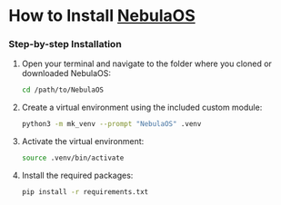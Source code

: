 # How to Install [NebulaOS](https://github.com/ProPythonCoderAya/NebulaOS)

### Step-by-step Installation

1. Open your terminal and navigate to the folder where you cloned or downloaded NebulaOS:
   ```bash
   cd /path/to/NebulaOS
   ```

2. Create a virtual environment using the included custom module:
   ```bash
   python3 -m mk_venv --prompt "NebulaOS" .venv
   ```

3. Activate the virtual environment:
   ```bash
   source .venv/bin/activate
   ```

4. Install the required packages:
   ```bash
   pip install -r requirements.txt
   ```
